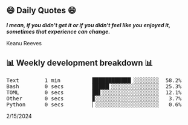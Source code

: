 ## 😄 Daily Quotes 😄

_**I mean, if you didn't get it or if you didn't feel like you enjoyed it, sometimes that experience can change.**_

Keanu Reeves



## 📊 Weekly development breakdown 📊

<pre>Text        1 min          ████████████▏░░░░░░░░  58.2%
Bash        0 secs         █████▎░░░░░░░░░░░░░░░  25.3%
TOML        0 secs         ██▌░░░░░░░░░░░░░░░░░░  12.1%
Other       0 secs         ▊░░░░░░░░░░░░░░░░░░░░   3.7%
Python      0 secs         ▏░░░░░░░░░░░░░░░░░░░░   0.6%</pre>

2/15/2024